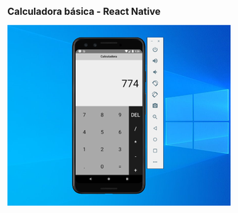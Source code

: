 ## Calculadora básica - React Native

![Alt text](src/assets/images/mobileCalculatorBasic.png?raw=true "Calculadora básica")